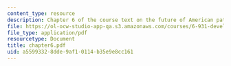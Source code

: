```yaml
---
content_type: resource
description: Chapter 6 of the course text on the future of American patents.
file: https://ol-ocw-studio-app-qa.s3.amazonaws.com/courses/6-931-development-of-inventions-and-creative-ideas-spring-2008/a55993328dde9af10114b35e9e8cc161_chapter6.pdf
file_type: application/pdf
resourcetype: Document
title: chapter6.pdf
uid: a5599332-8dde-9af1-0114-b35e9e8cc161
---
```

